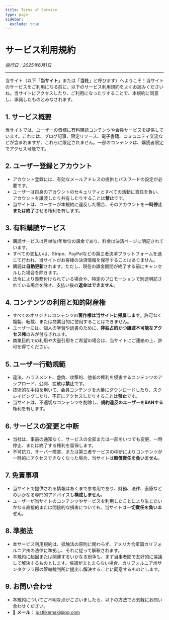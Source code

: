 ```yaml
---
title: Terms of Service
type: page
sidebar:
  exclude: true
---
```

# サービス利用規約

*施行日：2025年6月1日*

---

当サイト（以下「**当サイト**」または「**当社**」と呼びます）へようこそ！当サイトのサービスをご利用になる前に、以下のサービス利用規約をよくお読みくださいね。当サイトにアクセスしたり、ご利用になったりすることで、本規約に同意し、承諾したものとみなされます。

## 1. サービス概要
当サイトでは、ユーザーの皆様に有料購読コンテンツや会員サービスを提供しています。これには、ブログ記事、限定リソース、電子書籍、コミュニティ交流などが含まれますが、これらに限定されません。一部のコンテンツは、購読者限定でアクセス可能です。

## 2. ユーザー登録とアカウント
- アカウント登録には、有効なメールアドレスの提供とパスワードの設定が必要です。
- ユーザーは自身のアカウントのセキュリティとすべての活動に責任を負い、アカウントを譲渡したり共有したりすることは**禁止**です。
- 当サイトは、ユーザーが本規約に違反した場合、そのアカウントを**一時停止または終了**させる権利を有します。

## 3. 有料購読サービス
- 購読サービスは月単位/年単位の課金であり、料金は決済ページに明記されています。
- すべての支払いは、Stripe、PayPalなどの第三者決済プラットフォームを通じて行われ、当サイトがお客様の決済情報を保存することはありません。
- 購読は**自動更新**されます。ただし、現在の課金期間が終了する前にキャンセルした場合を除きます。
- 法令により義務付けられている場合や、特定のプロモーションで別途明記されている場合を除き、支払い後の**返金はできません**。

## 4. コンテンツの利用と知的財産権
- すべてのオリジナルコンテンツの**著作権は当サイトに帰属します**。許可なく複製、転載、または商業目的に使用することはできません。
- ユーザーには、個人の学習や読書のために、**非独占的かつ譲渡不可能なアクセス権**のみが付与されます。
- 商業目的での利用や大量引用をご希望の場合は、当サイトにご連絡の上、許可を得てください。

## 5. ユーザー行動規範
- 違法、ハラスメント、虚偽、攻撃的、他者の権利を侵害するコンテンツのアップロード、公開、拡散は**禁止**です。
- 技術的な手段を用いて、会員コンテンツを大量にダウンロードしたり、スクレイピングしたり、不正にアクセスしたりすることは**禁止**です。
- 当サイトは、不適切なコンテンツを削除し、**規約違反のユーザーをBANする**権利を有します。

## 6. サービスの変更と中断
- 当社は、事前の通知なく、サービスの全部または一部をいつでも変更、一時停止、または終了する権利を留保します。
- 不可抗力、サーバー障害、または第三者サービスの中断によりコンテンツが一時的にアクセスできなくなった場合、当サイトは**賠償責任を負いません**。

## 7. 免責事項
- 当サイトで提供される情報はあくまで参考用であり、財務、法律、医療などのいかなる専門的アドバイスも**構成しません**。
- ユーザーが当サイトのコンテンツやサービスを利用したことにより生じたいかなる直接的または間接的な損害についても、当サイトは**一切責任を負いません**。

## 8. 準拠法
- 本サービス利用規約は、抵触法の原則に関わらず、アメリカ合衆国カリフォルニア州の法律に準拠し、それに従って解釈されます。
- 本規約に起因または関連するいかなる紛争も、まず当事者間で友好的に協議して解決するものとします。協議がまとまらない場合、カリフォルニア州サンタクララ郡の管轄裁判所に提出し解決することに同意するものとします。

## 9. お問い合わせ
- 本規約についてご不明な点がございましたら、以下の方法でお気軽にお問い合わせください。
- 📧 **メール**： [justlikemaki@qq.com](mailto:justlikemaki@qq.com)